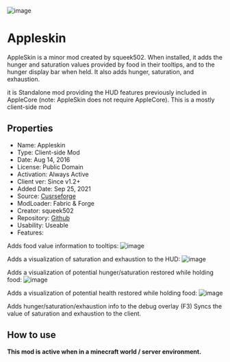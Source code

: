 ![image](https://tlauncher.org/images/appleskin.jpg)
# Appleskin
AppleSkin is a minor mod created by squeek502. When installed, 
it adds the hunger and saturation values provided by food in their tooltips, 
and to the hunger display bar when held. It also adds hunger, saturation, and exhaustion.

it is Standalone mod providing the HUD features previously included in AppleCore 
(note: AppleSkin does not require AppleCore). This is a mostly client-side mod

## Properties
- Name: Appleskin
- Type: Client-side Mod
- Date: Aug 14, 2016
- License: Public Domain
- Activation: Always Active
- Client ver: Since v1.2+
- Added Date: Sep 25, 2021
- Source: [Cusrseforge](https://www.google.com/url?sa=t&source=web&cd=&cad=rja&uact=8&ved=2ahUKEwjV8tq9_vXzAhVZA4gKHa5yCw4QFnoECA0QAQ&url=https%3A%2F%2Fwww.curseforge.com%2Fminecraft%2Fmc-mods%2Fappleskin&usg=AOvVaw1Iw4QrW5y759kOzeGGkqPL)
- ModLoader: Fabric & Forge
- Creator: squeek502
- Repository: [Github](https://github.com/squeek502/AppleSkin)
- Usability: Useable
- Features: 

Adds food value information to tooltips:
![image](https://camo.githubusercontent.com/d56e69e9c5bc82b2bd832643048f04444f57cb4746263265b537f8b4012c48c6/68747470733a2f2f692e696d6775722e636f6d2f596b73426155782e706e67)

Adds a visualization of saturation and exhaustion to the HUD:
![image](https://camo.githubusercontent.com/1c45c0d17934eff7bd048fbd97c797c35f0179f1b047800a57b58e167304eba3/68747470733a2f2f692e696d6775722e636f6d2f746d496d56716f2e676966)

Adds a visualization of potential hunger/saturation restored while holding food:
![image](https://camo.githubusercontent.com/a74d56cac12573e9a3527021d0d8d0489daf90c344708d3725fbcdc43d40b032/68747470733a2f2f692e696d6775722e636f6d2f614866315178512e676966)

Adds a visualization of potential health restored while holding food:
![image](https://camo.githubusercontent.com/ca51d7f9b9fcbe1a480a2b3a8e1c73f03fae314a6da8c77cb856535a8707deec/68747470733a2f2f692e696d6775722e636f6d2f6a554f4b46556c2e676966)

Adds hunger/saturation/exhaustion info to the debug overlay (F3)
Syncs the value of saturation and exhaustion to the client.

## How to use
**This mod is active when in a minecraft world / server environment.**
